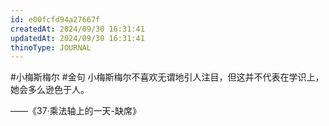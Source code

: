 ```yaml
---
id: e00fcfd94a27667f
createdAt: 2024/09/30 16:31:41
updatedAt: 2024/09/30 16:31:41
thinoType: JOURNAL
---
```

#小梅斯梅尔 #金句 小梅斯梅尔不喜欢无谓地引人注目，但这并不代表在学识上，她会多么逊色于人。

——《37·乘法轴上的一天-缺席》